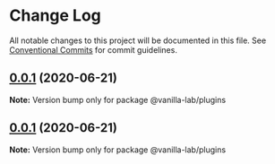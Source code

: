 # Change Log

All notable changes to this project will be documented in this file.
See [Conventional Commits](https://conventionalcommits.org) for commit guidelines.

## [0.0.1](https://github.com/vanilla-wm/vanilla-plugins/compare/v0.0.4...v0.0.1) (2020-06-21)

**Note:** Version bump only for package @vanilla-lab/plugins





## [0.0.1](https://github.com/vanilla-wm/vanilla-plugins/compare/v0.0.4...v0.0.1) (2020-06-21)

**Note:** Version bump only for package @vanilla-lab/plugins
